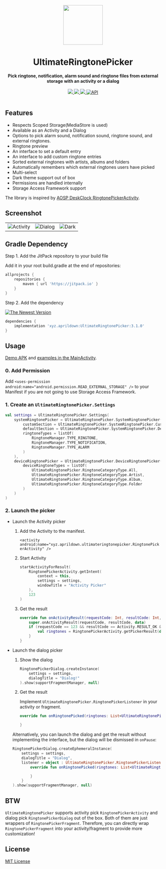<div align="center">
  <img src="./art/ic_launcher-web.webp" height="128" />
</div>

<h1 align="center">UltimateRingtonePicker</h1>

<div align="center">
  <strong>Pick ringtone, notification, alarm sound and ringtone files from external storage with an activity or a dialog</strong>
</div>
<br>
<div align="center">
    <a href="https://android-arsenal.com/details/1/7141">
        <img src="https://img.shields.io/badge/Android%20Arsenal-UltimateMusicPicker-green.svg?style=flat"/>
    </a>
    <a href="https://travis-ci.org/DeweyReed/UltimateRingtonePicker">
        <img src="https://travis-ci.org/DeweyReed/UltimateRingtonePicker.svg?branch=master"/>
    </a>
    <a href="https://jitpack.io/#xyz.aprildown/UltimateRingtonePicker">
        <img src="https://jitpack.io/v/xyz.aprildown/UltimateRingtonePicker.svg"/>
    </a>
    <a href="https://android-arsenal.com/api?level=14">
        <img src="https://img.shields.io/badge/API-14%2B-brightgreen.svg?style=flat" border="0" alt="API">
    </a>
</div>
<br>

## Features

- Respects Scoped Storage(MediaStore is used)
- Available as an Activity and a Dialog
- Options to pick alarm sound, notification sound, ringtone sound, and external ringtones.
- Ringtone preview
- An interface to set a default entry
- An interface to add custom ringtone entries
- Sorted external ringtones with artists, albums and folders
- Automatically remembers which external ringtones users have picked
- Multi-select
- Dark theme support out of box
- Permissions are handled internally
- Storage Access Framework support

The library is inspired by [AOSP DeskClock RingtonePickerActivity](https://android.googlesource.com/platform/packages/apps/DeskClock/+/refs/heads/master/src/com/android/deskclock/ringtone/RingtonePickerActivity.kt).

## Screenshot

||||
|:-:|:-:|:-:|
|![Activity](./art/activity.webp)|![Dialog](./art/dialog.webp)|![Dark](./art/dark.webp)|

## Gradle Dependency

Step 1. Add the JitPack repository to your build file

Add it in your root build.gradle at the end of repositories:

```Groovy
allprojects {
    repositories {
        maven { url 'https://jitpack.io' }
    }
}
```

Step 2. Add the dependency

[![The Newest Version](https://jitpack.io/v/xyz.aprildown/UltimateRingtonePicker.svg)](https://jitpack.io/#xyz.aprildown/UltimateRingtonePicker)

```Groovy
dependencies {
    implementation 'xyz.aprildown:UltimateRingtonePicker:3.1.0'
}
```

## Usage

[Demo APK](https://github.com/deweyreed/ultimateringtonepicker/releases) and [examples in the MainActivity](./app/src/main/java/xyz/aprildown/ultimateringtonepicker/app/MainActivity.kt).

### 0. Add Permission

Add `<uses-permission android:name="android.permission.READ_EXTERNAL_STORAGE" />` to your Manifest if you are not going to use Storage Access Framework.

### 1. Create an `UltimateRingtonePicker.Settings`

```Kotlin
val settings = UltimateRingtonePicker.Settings(
    systemRingtonePicker = UltimateRingtonePicker.SystemRingtonePicker(
        customSection = UltimateRingtonePicker.SystemRingtonePicker.CustomSection(),
        defaultSection = UltimateRingtonePicker.SystemRingtonePicker.DefaultSection(),
        ringtoneTypes = listOf(
            RingtoneManager.TYPE_RINGTONE,
            RingtoneManager.TYPE_NOTIFICATION,
            RingtoneManager.TYPE_ALARM
        )
    ),
    deviceRingtonePicker = UltimateRingtonePicker.DeviceRingtonePicker(
        deviceRingtoneTypes = listOf(
            UltimateRingtonePicker.RingtoneCategoryType.All,
            UltimateRingtonePicker.RingtoneCategoryType.Artist,
            UltimateRingtonePicker.RingtoneCategoryType.Album,
            UltimateRingtonePicker.RingtoneCategoryType.Folder
        )
    )
)
```

### 2. Launch the picker

- Launch the Activity picker

    1. Add the Activity to the manifest.

        `<activity
            android:name="xyz.aprildown.ultimateringtonepicker.RingtonePickerActivity" />`

    1. Start Activity

        ```Kotlin
        startActivityForResult(
            RingtonePickerActivity.getIntent(
                context = this,
                settings = settings,
                windowTitle = "Activity Picker"
            ),
            123
        )
        ```

    1. Get the result

        ```Kotlin
        override fun onActivityResult(requestCode: Int, resultCode: Int, data: Intent?) {
            super.onActivityResult(requestCode, resultCode, data)
            if (requestCode == 123 && resultCode == Activity.RESULT_OK && data != null) {
                val ringtones = RingtonePickerActivity.getPickerResult(data)
            }
        }
        ```

- Launch the dialog picker

    1. Show the dialog

        ```Kotlin
        RingtonePickerDialog.createInstance(
            settings = settings,
            dialogTitle = "Dialog!"
        ).show(supportFragmentManager, null)
        ```

    1. Get the result

        Implement `UltimateRingtonePicker.RingtonePickerListener` in your activity or fragment.

        ```Kotlin
        override fun onRingtonePicked(ringtones: List<UltimateRingtonePicker.RingtoneEntry>) {

        }
        ```

    Alternatively, you can launch the dialog and get the result without implementing the interface, but the dialog will be dismissed in `onPause`:

    ```Kotlin
    RingtonePickerDialog.createEphemeralInstance(
        settings = settings,
        dialogTitle = "Dialog",
        listener = object : UltimateRingtonePicker.RingtonePickerListener {
            override fun onRingtonePicked(ringtones: List<UltimateRingtonePicker.RingtoneEntry>) {

            }
        }
    ).show(supportFragmentManager, null)
    ```

## BTW

`UltimateRingtonePicker` supports activity pick `RingtonePickerActivity` and dialog pick `RingtonePickerDialog` out of the box. Both of them are just wrappers of `RingtonePickerFragment`. Therefore, you can directly wrap `RingtonePickerFragment` into your activity/fragment to provide more customization!

## License

[MIT License](./LICENSE)

